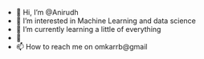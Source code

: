 - 👋 Hi, I’m @Anirudh 
- 👀 I’m interested in Machine Learning and data science  
- 🌱 I’m currently learning a little of everything
- 💞️ 
- 📫 How to reach me on omkarrb@gmail

<!---
Omkarrb/Omkarrb is a ✨ special ✨ repository because its `README.md` (this file) appears on your GitHub profile.
You can click the Preview link to take a look at your changes.
--->
